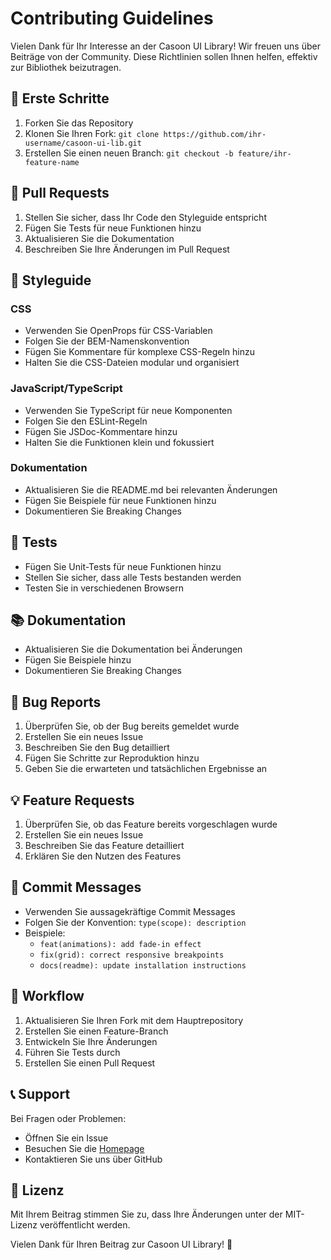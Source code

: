 # Contributing Guidelines

Vielen Dank für Ihr Interesse an der Casoon UI Library! Wir freuen uns über Beiträge von der Community. Diese Richtlinien sollen Ihnen helfen, effektiv zur Bibliothek beizutragen.

## 🚀 Erste Schritte

1. Forken Sie das Repository
2. Klonen Sie Ihren Fork: `git clone https://github.com/ihr-username/casoon-ui-lib.git`
3. Erstellen Sie einen neuen Branch: `git checkout -b feature/ihr-feature-name`

## 📝 Pull Requests

1. Stellen Sie sicher, dass Ihr Code den Styleguide entspricht
2. Fügen Sie Tests für neue Funktionen hinzu
3. Aktualisieren Sie die Dokumentation
4. Beschreiben Sie Ihre Änderungen im Pull Request

## 🎨 Styleguide

### CSS
- Verwenden Sie OpenProps für CSS-Variablen
- Folgen Sie der BEM-Namenskonvention
- Fügen Sie Kommentare für komplexe CSS-Regeln hinzu
- Halten Sie die CSS-Dateien modular und organisiert

### JavaScript/TypeScript
- Verwenden Sie TypeScript für neue Komponenten
- Folgen Sie den ESLint-Regeln
- Fügen Sie JSDoc-Kommentare hinzu
- Halten Sie die Funktionen klein und fokussiert

### Dokumentation
- Aktualisieren Sie die README.md bei relevanten Änderungen
- Fügen Sie Beispiele für neue Funktionen hinzu
- Dokumentieren Sie Breaking Changes

## 🧪 Tests

- Fügen Sie Unit-Tests für neue Funktionen hinzu
- Stellen Sie sicher, dass alle Tests bestanden werden
- Testen Sie in verschiedenen Browsern

## 📚 Dokumentation

- Aktualisieren Sie die Dokumentation bei Änderungen
- Fügen Sie Beispiele hinzu
- Dokumentieren Sie Breaking Changes

## 🐛 Bug Reports

1. Überprüfen Sie, ob der Bug bereits gemeldet wurde
2. Erstellen Sie ein neues Issue
3. Beschreiben Sie den Bug detailliert
4. Fügen Sie Schritte zur Reproduktion hinzu
5. Geben Sie die erwarteten und tatsächlichen Ergebnisse an

## 💡 Feature Requests

1. Überprüfen Sie, ob das Feature bereits vorgeschlagen wurde
2. Erstellen Sie ein neues Issue
3. Beschreiben Sie das Feature detailliert
4. Erklären Sie den Nutzen des Features

## 📝 Commit Messages

- Verwenden Sie aussagekräftige Commit Messages
- Folgen Sie der Konvention: `type(scope): description`
- Beispiele:
  - `feat(animations): add fade-in effect`
  - `fix(grid): correct responsive breakpoints`
  - `docs(readme): update installation instructions`

## 🔄 Workflow

1. Aktualisieren Sie Ihren Fork mit dem Hauptrepository
2. Erstellen Sie einen Feature-Branch
3. Entwickeln Sie Ihre Änderungen
4. Führen Sie Tests durch
5. Erstellen Sie einen Pull Request

## 📞 Support

Bei Fragen oder Problemen:
- Öffnen Sie ein Issue
- Besuchen Sie die [Homepage](https://www.casoon.de)
- Kontaktieren Sie uns über GitHub

## 📝 Lizenz

Mit Ihrem Beitrag stimmen Sie zu, dass Ihre Änderungen unter der MIT-Lizenz veröffentlicht werden.

Vielen Dank für Ihren Beitrag zur Casoon UI Library! 🎉 